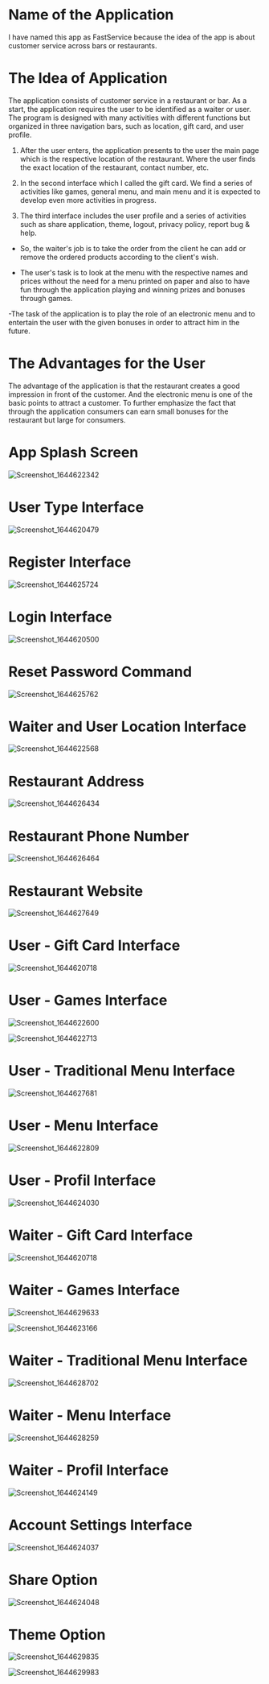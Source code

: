 # Name of the Application 
I have named this app as FastService because the idea of the app is about customer service across bars or restaurants.

# The Idea of Application 
The application consists of customer service in a restaurant or bar. As a start, the application requires the user to be identified as a waiter or user. The program is designed with many activities with different functions but organized in three navigation bars, such as location, gift card, and user profile.

1. After the user enters, the application presents to the user the main page which is the respective location of the restaurant. Where the user finds the exact location of the restaurant, contact number, etc.

2. In the second interface which I called the gift card. We find a series of activities like games, general menu, and main menu and it is expected to develop even more activities in progress.

3. The third interface includes the user profile and a series of activities such as share application, theme, logout, privacy policy, report bug & help.

- So, the waiter's job is to take the order from the client he can add or remove the ordered products according to the client's wish.

- The user's task is to look at the menu with the respective names and prices without the need for a menu printed on paper and also to have fun through the application playing and winning prizes and bonuses through games.

-The task of the application is to play the role of an electronic menu and to entertain the user with the given bonuses in order to attract him in the future.

# The Advantages for the User

The advantage of the application is that the restaurant creates a good impression in front of the customer. And the electronic menu is one of the basic points to attract a customer. To further emphasize the fact that through the application consumers can earn small bonuses for the restaurant but large for consumers.


# App Splash Screen

![Screenshot_1644622342](https://user-images.githubusercontent.com/86987951/153686811-16eeea0d-2a23-43da-8855-319df698d3f3.png)

# User Type Interface 

![Screenshot_1644620479](https://user-images.githubusercontent.com/86987951/153687573-78f5e7d7-70ff-44e9-85f2-4d555cf5922d.png)

# Register Interface

![Screenshot_1644625724](https://user-images.githubusercontent.com/86987951/153688153-2993ec36-bd06-4948-ba9e-63a6ea4537c2.png)

# Login Interface

![Screenshot_1644620500](https://user-images.githubusercontent.com/86987951/153687688-01f9dd54-2c4a-49d1-a461-9b404276e514.png)

# Reset Password Command

![Screenshot_1644625762](https://user-images.githubusercontent.com/86987951/153688238-9079b8cb-f14e-4f6a-9c7b-211b02bb4811.png)

# Waiter and User Location Interface

![Screenshot_1644622568](https://user-images.githubusercontent.com/86987951/153688391-c9018e92-2a62-4e94-ab46-47ce9d898620.png)

# Restaurant Address 
  
![Screenshot_1644626434](https://user-images.githubusercontent.com/86987951/153689057-1dd1e031-4bcd-4989-ac82-c8477c552dab.png)

# Restaurant Phone Number

![Screenshot_1644626464](https://user-images.githubusercontent.com/86987951/153689115-435d6813-353e-4fce-ba07-50d01976e57a.png)

# Restaurant Website 

![Screenshot_1644627649](https://user-images.githubusercontent.com/86987951/153689826-43a40eec-b0ca-4172-8b4e-9c18bb733ded.png)

# User - Gift Card Interface

![Screenshot_1644620718](https://user-images.githubusercontent.com/86987951/153689298-c1bca57c-59c6-493b-8008-9c8e8dcf94ed.png)

# User - Games Interface

![Screenshot_1644622600](https://user-images.githubusercontent.com/86987951/153689361-130da48c-7940-49d2-8ea7-b0ea47c5947b.png)

![Screenshot_1644622713](https://user-images.githubusercontent.com/86987951/153689596-c0674af2-8656-4f20-845e-c38af128442d.png)

# User - Traditional Menu Interface

![Screenshot_1644627681](https://user-images.githubusercontent.com/86987951/153689812-931ec98d-ae3f-442d-ad7d-9497fbe4276f.png)

# User - Menu Interface

![Screenshot_1644622809](https://user-images.githubusercontent.com/86987951/153689845-d7707c32-5eef-49a4-be4b-00764e90b135.png)

# User - Profil Interface

![Screenshot_1644624030](https://user-images.githubusercontent.com/86987951/153690686-5410be36-f6f9-4bef-bca6-46da3cd2e3c5.png)

# Waiter - Gift Card Interface

![Screenshot_1644620718](https://user-images.githubusercontent.com/86987951/153689298-c1bca57c-59c6-493b-8008-9c8e8dcf94ed.png)

# Waiter - Games Interface

![Screenshot_1644629633](https://user-images.githubusercontent.com/86987951/153691149-4e4bb0a9-64fb-4d93-b73a-a99165479971.png)

![Screenshot_1644623166](https://user-images.githubusercontent.com/86987951/153689938-ae8493fa-e2c8-4855-ae16-ecbe14738f22.png)

# Waiter - Traditional Menu Interface

![Screenshot_1644628702](https://user-images.githubusercontent.com/86987951/153690522-2af621d0-5183-456e-b99e-decb9d850ccc.png)

# Waiter - Menu  Interface

![Screenshot_1644628259](https://user-images.githubusercontent.com/86987951/153690194-8e5ba418-c514-46f0-8770-3b0404114ea8.png)

# Waiter - Profil Interface

![Screenshot_1644624149](https://user-images.githubusercontent.com/86987951/153690707-c13da077-92e5-45dc-9635-30d0c14933e2.png)

# Account Settings Interface

![Screenshot_1644624037](https://user-images.githubusercontent.com/86987951/153690777-dd1b4b09-506d-4b06-85a6-4fac32ab7745.png)

# Share Option

![Screenshot_1644624048](https://user-images.githubusercontent.com/86987951/153690803-e17a30c0-1082-44c9-8014-1ba81b0cbf0c.png)

# Theme Option

![Screenshot_1644629835](https://user-images.githubusercontent.com/86987951/153691300-50d72e1f-6852-4fcf-9a02-ff73ec35cf57.png)

![Screenshot_1644629983](https://user-images.githubusercontent.com/86987951/153691308-3d01b4dc-b551-4a37-b0ee-dfb0475f312a.png)

